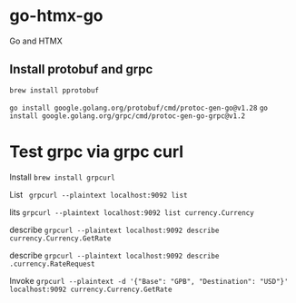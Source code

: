 # go-htmx-go
Go and HTMX 

## Install protobuf and grpc

`brew install pprotobuf`

`go install google.golang.org/protobuf/cmd/protoc-gen-go@v1.28`
`go install google.golang.org/grpc/cmd/protoc-gen-go-grpc@v1.2`


# Test grpc via grpc curl

Install `brew install grpcurl`

List ` grpcurl --plaintext localhost:9092 list`


lits `grpcurl --plaintext localhost:9092 list currency.Currency`

describe `grpcurl --plaintext localhost:9092 describe currency.Currency.GetRate`

describe `grpcurl --plaintext localhost:9092 describe .currency.RateRequest`

Invoke `grpcurl --plaintext -d '{"Base": "GPB", "Destination": "USD"}' localhost:9092 currency.Currency.GetRate`

